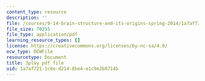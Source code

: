 ```yaml
---
content_type: resource
description: ''
file: /courses/9-14-brain-structure-and-its-origins-spring-2014/1a7af7211c6ed2148be4e1c9e2b8714b_555142.pdf
file_size: 70255
file_type: application/pdf
learning_resource_types: []
license: https://creativecommons.org/licenses/by-nc-sa/4.0/
ocw_type: OCWFile
resourcetype: Document
title: 3play pdf file
uid: 1a7af721-1c6e-d214-8be4-e1c9e2b8714b
---
```

